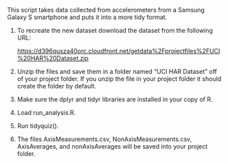 This script takes data collected from accelerometers from a Samsung Galaxy S smartphone and puts it into a more tidy format. 

1.	To recreate the new dataset download the dataset from the following URL:

	https://d396qusza40orc.cloudfront.net/getdata%2Fprojectfiles%2FUCI%20HAR%20Dataset.zip

2.	Unzip the files and save them in a folder named “UCI HAR Dataset” off of your project folder.  If you unzip the file in your project folder it should create the folder by default.
3.	Make sure the dplyr and tidyr libraries are installed in your copy of R.
4.	Load run_analysis.R.
5.	Run tidyquiz().
6.	The files AxisMeasurements.csv, NonAxisMeasurements.csv, AxisAverages, and nonAxisAverages will be saved into your project folder.
